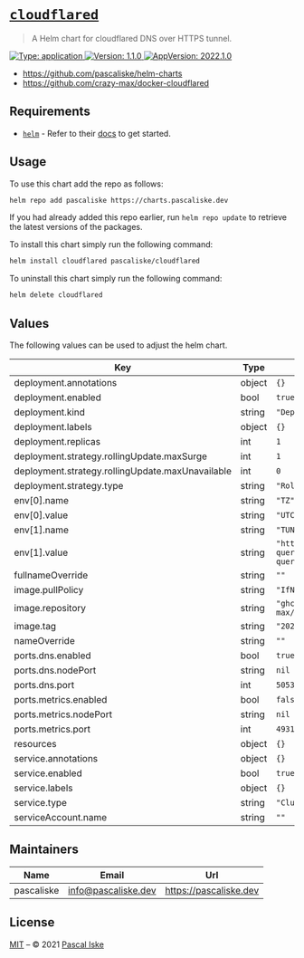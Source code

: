 # [`cloudflared`](https://github.com/pascaliske/helm-charts/tree/master/charts/cloudflared)

> A Helm chart for cloudflared DNS over HTTPS tunnel.

[![Type: application](https://img.shields.io/badge/Type-application-informational?style=flat-square) ](https://github.com/pascaliske/helm-charts/tree/master/charts/cloudflared)[![Version: 1.1.0](https://img.shields.io/badge/Version-1.1.0-informational?style=flat-square) ](https://github.com/pascaliske/helm-charts/tree/master/charts/cloudflared)[![AppVersion: 2022.1.0](https://img.shields.io/badge/AppVersion-2022.1.0-informational?style=flat-square) ](https://github.com/pascaliske/helm-charts/tree/master/charts/cloudflared)

* <https://github.com/pascaliske/helm-charts>
* <https://github.com/crazy-max/docker-cloudflared>

## Requirements

- [`helm`](https://helm.sh) - Refer to their [docs](https://helm.sh/docs) to get started.

## Usage

To use this chart add the repo as follows:

```sh
helm repo add pascaliske https://charts.pascaliske.dev
```

If you had already added this repo earlier, run `helm repo update` to retrieve the latest versions of the packages.

To install this chart simply run the following command:

```sh
helm install cloudflared pascaliske/cloudflared
```

To uninstall this chart simply run the following command:

```sh
helm delete cloudflared
```

## Values

The following values can be used to adjust the helm chart.

| Key | Type | Default | Description |
|-----|------|---------|-------------|
| deployment.annotations | object | `{}` |  |
| deployment.enabled | bool | `true` |  |
| deployment.kind | string | `"Deployment"` |  |
| deployment.labels | object | `{}` |  |
| deployment.replicas | int | `1` |  |
| deployment.strategy.rollingUpdate.maxSurge | int | `1` |  |
| deployment.strategy.rollingUpdate.maxUnavailable | int | `0` |  |
| deployment.strategy.type | string | `"RollingUpdate"` |  |
| env[0].name | string | `"TZ"` |  |
| env[0].value | string | `"UTC"` |  |
| env[1].name | string | `"TUNNEL_DNS_UPSTREAM"` |  |
| env[1].value | string | `"https://1.1.1.1/dns-query,https://1.0.0.1/dns-query"` |  |
| fullnameOverride | string | `""` |  |
| image.pullPolicy | string | `"IfNotPresent"` |  |
| image.repository | string | `"ghcr.io/crazy-max/cloudflared"` |  |
| image.tag | string | `"2022.1.0"` |  |
| nameOverride | string | `""` |  |
| ports.dns.enabled | bool | `true` |  |
| ports.dns.nodePort | string | `nil` |  |
| ports.dns.port | int | `5053` |  |
| ports.metrics.enabled | bool | `false` |  |
| ports.metrics.nodePort | string | `nil` |  |
| ports.metrics.port | int | `49312` |  |
| resources | object | `{}` |  |
| service.annotations | object | `{}` |  |
| service.enabled | bool | `true` |  |
| service.labels | object | `{}` |  |
| service.type | string | `"ClusterIP"` |  |
| serviceAccount.name | string | `""` |  |

## Maintainers

| Name | Email | Url |
| ---- | ------ | --- |
| pascaliske | info@pascaliske.dev | https://pascaliske.dev |

## License

[MIT](LICENSE.md) – © 2021 [Pascal Iske](https://pascaliske.dev)

